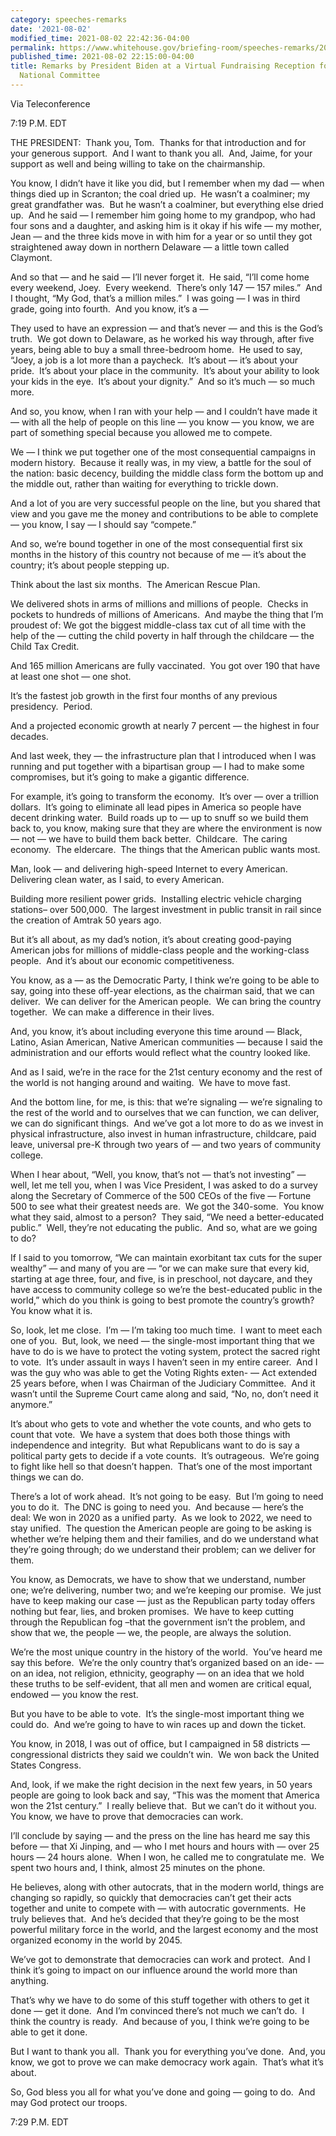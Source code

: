 ```yaml
---
category: speeches-remarks
date: '2021-08-02'
modified_time: 2021-08-02 22:42:36-04:00
permalink: https://www.whitehouse.gov/briefing-room/speeches-remarks/2021/08/02/remarks-by-president-biden-at-a-virtual-fundraising-reception-for-the-democratic-national-committee/
published_time: 2021-08-02 22:15:00-04:00
title: Remarks by President Biden at a Virtual Fundraising Reception for the Democratic
  National Committee
---
```

 
Via Teleconference

7:19 P.M. EDT

THE PRESIDENT:  Thank you, Tom.  Thanks for that introduction and for
your generous support.  And I want to thank you all.  And, Jaime, for
your support as well and being willing to take on the chairmanship. 

You know, I didn’t have it like you did, but I remember when my dad —
when things died up in Scranton; the coal dried up.  He wasn’t a
coalminer; my great grandfather was.  But he wasn’t a coalminer, but
everything else dried up.  And he said — I remember him going home to my
grandpop, who had four sons and a daughter, and asking him is it okay if
his wife — my mother, Jean — and the three kids move in with him for a
year or so until they got straightened away down in northern Delaware —
a little town called Claymont. 

And so that — and he said — I’ll never forget it.  He said, “I’ll come
home every weekend, Joey.  Every weekend.  There’s only 147 — 157
miles.”  And I thought, “My God, that’s a million miles.”  I was going —
I was in third grade, going into fourth.  And you know, it’s a —

They used to have an expression — and that’s never — and this is the
God’s truth.  We got down to Delaware, as he worked his way through,
after five years, being able to buy a small three-bedroom home.  He used
to say, “Joey, a job is a lot more than a paycheck.  It’s about — it’s
about your pride.  It’s about your place in the community.  It’s about
your ability to look your kids in the eye.  It’s about your dignity.” 
And so it’s much — so much more. 

And so, you know, when I ran with your help — and I couldn’t have made
it — with all the help of people on this line — you know — you know, we
are part of something special because you allowed me to compete. 

We — I think we put together one of the most consequential campaigns in
modern history.  Because it really was, in my view, a battle for the
soul of the nation: basic decency, building the middle class form the
bottom up and the middle out, rather than waiting for everything to
trickle down. 

And a lot of you are very successful people on the line, but you shared
that view and you gave me the money and contributions to be able to
complete — you know, I say — I should say “compete.” 

And so, we’re bound together in one of the most consequential first six
months in the history of this country not because of me — it’s about the
country; it’s about people stepping up.

Think about the last six months.  The American Rescue Plan.

We delivered shots in arms of millions and millions of people.  Checks
in pockets to hundreds of millions of Americans.  And maybe the thing
that I’m proudest of: We got the biggest middle-class tax cut of all
time with the help of the — cutting the child poverty in half through
the childcare — the Child Tax Credit.

And 165 million Americans are fully vaccinated.  You got over 190 that
have at least one shot — one shot.

It’s the fastest job growth in the first four months of any previous
presidency.  Period.

And a projected economic growth at nearly 7 percent — the highest in
four decades.

And last week, they — the infrastructure plan that I introduced when I
was running and put together with a bipartisan group — I had to make
some compromises, but it’s going to make a gigantic difference. 

For example, it’s going to transform the economy.  It’s over — over a
trillion dollars.  It’s going to eliminate all lead pipes in America so
people have decent drinking water.  Build roads up to — up to snuff so
we build them back to, you know, making sure that they are where the
environment is now — not — we have to build them back better. 
Childcare.  The caring economy.  The eldercare.  The things that the
American public wants most. 

Man, look — and delivering high-speed Internet to every American. 
Delivering clean water, as I said, to every American.

Building more resilient power grids.  Installing electric vehicle
charging stations– over 500,000.  The largest investment in public
transit in rail since the creation of Amtrak 50 years ago. 

But it’s all about, as my dad’s notion, it’s about creating good-paying
American jobs for millions of middle-class people and the working-class
people.  And it’s about our economic competitiveness. 

You know, as a — as the Democratic Party, I think we’re going to be able
to say, going into these off-year elections, as the chairman said, that
we can deliver.  We can deliver for the American people.  We can bring
the country together.  We can make a difference in their lives. 

And, you know, it’s about including everyone this time around — Black,
Latino, Asian American, Native American communities — because I said the
administration and our efforts would reflect what the country looked
like.

And as I said, we’re in the race for the 21st century economy and the
rest of the world is not hanging around and waiting.  We have to move
fast. 

And the bottom line, for me, is this: that we’re signaling — we’re
signaling to the rest of the world and to ourselves that we can
function, we can deliver, we can do significant things.  And we’ve got a
lot more to do as we invest in physical infrastructure, also invest in
human infrastructure, childcare, paid leave, universal pre-K through two
years of — and two years of community college.

When I hear about, “Well, you know, that’s not — that’s not investing” —
well, let me tell you, when I was Vice President, I was asked to do a
survey along the Secretary of Commerce of the 500 CEOs of the five —
Fortune 500 to see what their greatest needs are.  We got the 340-some. 
You know what they said, almost to a person?  They said, “We need a
better-educated public.”  Well, they’re not educating the public.  And
so, what are we going to do? 

If I said to you tomorrow, “We can maintain exorbitant tax cuts for the
super wealthy” — and many of you are — “or we can make sure that every
kid, starting at age three, four, and five, is in preschool, not
daycare, and they have access to community college so we’re the
best-educated public in the world,” which do you think is going to best
promote the country’s growth? You know what it is.

So, look, let me close.  I’m — I’m taking too much time.  I want to meet
each one of you.  But, look, we need — the single-most important thing
that we have to do is we have to protect the voting system, protect the
sacred right to vote.  It’s under assault in ways I haven’t seen in my
entire career.  And I was the guy who was able to get the Voting Rights
exten- — Act extended 25 years before, when I was Chairman of the
Judiciary Committee.  And it wasn’t until the Supreme Court came along
and said, “No, no, don’t need it anymore.” 

It’s about who gets to vote and whether the vote counts, and who gets to
count that vote.  We have a system that does both those things with
independence and integrity.  But what Republicans want to do is say a
political party gets to decide if a vote counts.  It’s outrageous. 
We’re going to fight like hell so that doesn’t happen.  That’s one of
the most important things we can do. 

There’s a lot of work ahead.  It’s not going to be easy.  But I’m going
to need you to do it.  The DNC is going to need you.  And because —
here’s the deal: We won in 2020 as a unified party.  As we look to 2022,
we need to stay unified.  The question the American people are going to
be asking is whether we’re helping them and their families, and do we
understand what they’re going through; do we understand their problem;
can we deliver for them.

You know, as Democrats, we have to show that we understand, number one;
we’re delivering, number two; and we’re keeping our promise.  We just
have to keep making our case — just as the Republican party today offers
nothing but fear, lies, and broken promises.  We have to keep cutting
through the Republican fog –that the government isn’t the problem, and
show that we, the people — we, the people, are always the solution. 

We’re the most unique country in the history of the world.  You’ve heard
me say this before.  We’re the only country that’s organized based on an
ide- — on an idea, not religion, ethnicity, geography — on an idea that
we hold these truths to be self-evident, that all men and women are
critical equal, endowed — you know the rest.

But you have to be able to vote.  It’s the single-most important thing
we could do.  And we’re going to have to win races up and down the
ticket. 

You know, in 2018, I was out of office, but I campaigned in 58 districts
— congressional districts they said we couldn’t win.  We won back the
United States Congress. 

And, look, if we make the right decision in the next few years, in 50
years people are going to look back and say, “This was the moment that
America won the 21st century.”  I really believe that.  But we can’t do
it without you.  You know, we have to prove that democracies can work.

I’ll conclude by saying — and the press on the line has heard me say
this before — that Xi Jinping, and — who I met hours and hours with —
over 25 hours — 24 hours alone.  When I won, he called me to
congratulate me.  We spent two hours and, I think, almost 25 minutes on
the phone. 

He believes, along with other autocrats, that in the modern world,
things are changing so rapidly, so quickly that democracies can’t get
their acts together and unite to compete with — with autocratic
governments.  He truly believes that.  And he’s decided that they’re
going to be the most powerful military force in the world, and the
largest economy and the most organized economy in the world by 2045. 

We’ve got to demonstrate that democracies can work and protect.  And I
think it’s going to impact on our influence around the world more than
anything. 

That’s why we have to do some of this stuff together with others to get
it done — get it done.  And I’m convinced there’s not much we can’t do. 
I think the country is ready.  And because of you, I think we’re going
to be able to get it done. 

But I want to thank you all.  Thank you for everything you’ve done. 
And, you know, we got to prove we can make democracy work again.  That’s
what it’s about. 

So, God bless you all for what you’ve done and going — going to do.  And
may God protect our troops.

7:29 P.M. EDT
